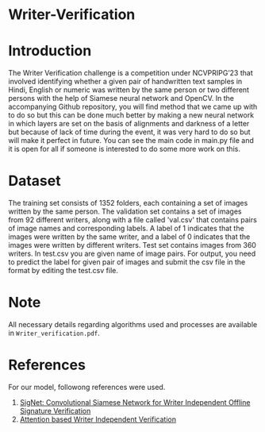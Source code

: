 # Writer-Verification
# Introduction
The Writer Verification challenge is a competition under NCVPRIPG’23 that involved identifying whether a given pair of handwritten text samples in Hindi, English or numeric was written by the same person or two different persons with the help of Siamese neural network and OpenCV. In the accompanying Github repository, you will find method that we came up with to do so but this can be done much better by making a new neural network in which layers are set on the basis of alignments and darkness of a letter but because of lack of time during the event, it was very hard to do so but will make it perfect in future. You can see the main code in main.py file and it is open for all if someone is interested to do some more work on this.
# Dataset
The training set consists of 1352 folders, each containing a set of images written by the same person.
The validation set contains a set of images from 92 different writers, along with a file called 'val.csv' that contains pairs of image names and corresponding labels. A label of 1 indicates that the images were written by the same writer, and a label of 0 indicates that the images were written by different writers.
Test set contains images from 360 writers. In test.csv you are given name of image pairs. For output, you need to predict the label for given pair of images and submit the csv file in the format by editing the test.csv file.

# Note 
All necessary details regarding algorithms used and processes are available in `Writer_verification.pdf`.
# References
For our model, followong references were used.

1. [SigNet: Convolutional Siamese Network for Writer Independent Offline Signature Verification](https://arxiv.org/pdf/1707.02131v2.pdf)
2. [Attention based Writer Independent Verification](https://arxiv.org/pdf/2009.04532v3.pdf)

